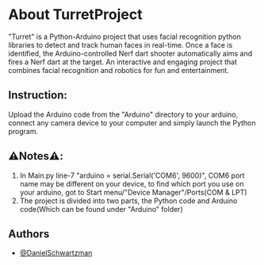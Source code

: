 # About TurretProject
"Turret" is a Python-Arduino project that uses facial recognition python libraries to detect and track human faces in real-time.
Once a face is identified, the Arduino-controlled Nerf dart shooter automatically aims and fires a Nerf dart at the target. 
An interactive and engaging project that combines facial recognition and robotics for fun and entertainment.

## Instruction:
Upload the Arduino code from the "Arduino" directory to your arduino, connect any camera device to your computer and simply launch
the Python program.

## ⚠️Notes⚠️:
1. In Main.py line-7 "arduino = serial.Serial('COM6', 9600)", COM6 port name may be different on your device, to find which port you use
   on your arduino, got to Start menu/"Device Manager"/Ports(COM & LPT)
3. The project is divided into two parts, the Python code and Arduino code(Which can be found under "Arduino" folder)

## Authors
- [@DanielSchwartzman](https://github.com/DanielSchwartzman)
